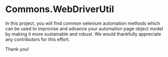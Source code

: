# Commons.WebDriverUtil

In this project, you will find common selenium automation methods which can be used to improvise and advance your automation page object model by making it more sustainable and robust. 
We would thankfully appreciate any contributors for this effort. 

Thank you!
